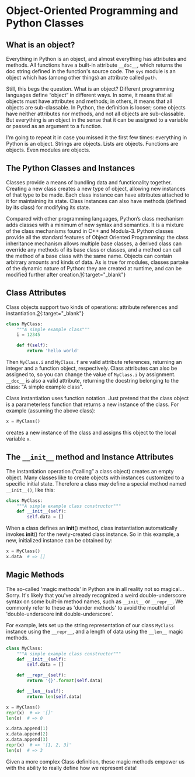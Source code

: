 # Object-Oriented Programming and Python Classes

## What is an object?
Everything in Python is an object, and almost everything has attributes and methods. All functions have a built-in attribute `__doc__`, which returns the doc string defined in the function's source code. The `sys` module is an object which has (among other things) an attribute called `path`.

Still, this begs the question. What is an object? Different programming languages define “object” in different ways. In some, it means that all objects must have attributes and methods; in others, it means that all objects are sub-classable. In Python, the definition is looser; some objects have neither attributes nor methods, and not all objects are sub-classable. But everything is an object in the sense that it can be assigned to a variable or passed as an argument to a function.

I'm going to repeat it in case you missed it the first few times: everything in Python is an object. Strings are objects. Lists are objects. Functions are objects. Even modules are objects.

## The Python Classes and Instances
Classes provide a means of bundling data and functionality together. Creating a new class creates a new type of object, allowing new instances of that type to be made. Each class instance can have attributes attached to it for maintaining its state. Class instances can also have methods (defined by its class) for modifying its state.

Compared with other programming languages, Python’s class mechanism adds classes with a minimum of new syntax and semantics. It is a mixture of the class mechanisms found in C++ and Modula-3. Python classes provide all the standard features of Object Oriented Programming: the class inheritance mechanism allows multiple base classes, a derived class can override any methods of its base class or classes, and a method can call the method of a base class with the same name. Objects can contain arbitrary amounts and kinds of data. As is true for modules, classes partake of the dynamic nature of Python: they are created at runtime, and can be modified further after creation.[1](https://docs.python.org/3/tutorial/classes.html#classes){:target="_blank"}


## Class Attributes
Class objects support two kinds of operations: attribute references and instantiation.[2](https://docs.python.org/3/tutorial/classes.html#class-objects){:target="_blank"}
```python
class MyClass:
    """A simple example class"""
    i = 12345

    def f(self):
        return 'hello world'
```
Then `MyClass.i` and `MyClass.f` are valid attribute references, returning an integer and a function object, respectively. Class attributes can also be assigned to, so you can change the value of `MyClass.i` by assignment. `__doc__` is also a valid attribute, returning the docstring belonging to the class: "A simple example class".

Class instantiation uses function notation. Just pretend that the class object is a parameterless function that returns a new instance of the class. For example (assuming the above class):
```python
x = MyClass()
```
creates a new instance of the class and assigns this object to the local variable `x`.

## The `__init__` method and Instance Attributes
The instantiation operation (“calling” a class object) creates an empty object. Many classes like to create objects with instances customized to a specific initial state. Therefore a class may define a special method named `__init__()`, like this:
```python
class MyClass:
    """A simple example class constructor"""
    def __init__(self):
        self.data = []
```
When a class defines an __init__() method, class instantiation automatically invokes __init__() for the newly-created class instance. So in this example, a new, initialized instance can be obtained by:

```python
x = MyClass()
x.data  # => []
```

## Magic Methods
The so-called 'magic methods' in Python are in all reality not so magical... Sorry. It's likely that you've already recognized a weird double-underscore syntax on some built-in method names, such as `__init__` or `__repr__`. We commonly refer to these as 'dunder methods' to avoid the mouthful of 'double-underscore init double-underscore'.

For example, lets set up the string representation of our class `MyClass` instance using the `__repr__`, and a length of data using the `__len__` magic methods.

```python
class MyClass:
    """A simple example class constructor"""
    def __init__(self):
        self.data = []

    def __repr__(self):
        return '{}'.format(self.data)

    def __len__(self):
        return len(self.data)

x = MyClass()
repr(x)  # => '[]'
len(x)  # => 0

x.data.append(1)
x.data.append(2)
x.data.append(3)
repr(x)  # => '[1, 2, 3]'
len(x)  # => 3
```

Given a more complex Class definition, these magic methods empower us with the ability to really define how we represent data!